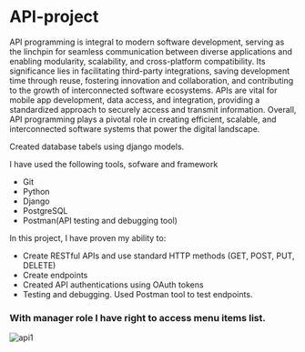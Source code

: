 # API-project

API programming is integral to modern software development, serving as the linchpin for seamless communication between diverse applications and enabling modularity, scalability, and cross-platform compatibility. Its significance lies in facilitating third-party integrations, saving development time through reuse, fostering innovation and collaboration, and contributing to the growth of interconnected software ecosystems. APIs are vital for mobile app development, data access, and integration, providing a standardized approach to securely access and transmit information. Overall, API programming plays a pivotal role in creating efficient, scalable, and interconnected software systems that power the digital landscape.


Created database tabels using django models. 


I have used the following tools, sofware and framework

* Git
* Python
* Django
* PostgreSQL
* Postman(API testing and debugging tool)

In this project, I have proven my ability to:

* Create RESTful APIs and use standard HTTP methods (GET, POST, PUT, DELETE)
* Create endpoints
* Created API authentications using OAuth tokens
* Testing and debugging. Used Postman tool to test endpoints.



### With manager role I have right to access menu items list.


![api1](https://github.com/batuhan6/API-project/assets/32600613/42455ebb-122d-4570-b9c1-4a49c3dc1b3b)

<!--
<img src="https://github.com/batuhan6/API-project/assets/32600613/42455ebb-122d-4570-b9c1-4a49c3dc1b3b" width=800 >
-->
